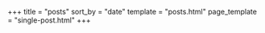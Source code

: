 +++
title = "posts"
sort_by = "date"
template = "posts.html"
page_template = "single-post.html"
+++
